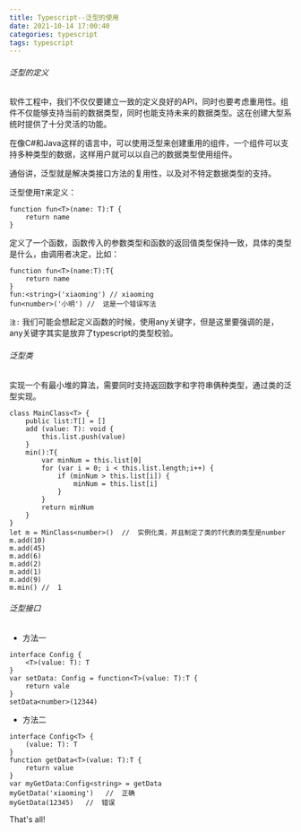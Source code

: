 ```yaml
---
title: Typescript--泛型的使用
date: 2021-10-14 17:00:40
categories: typescript
tags: typescript
---
```


###### 泛型的定义
软件工程中，我们不仅仅要建立一致的定义良好的API，同时也要考虑重用性。组件不仅能够支持当前的数据类型，同时也能支持未来的数据类型。这在创建大型系统时提供了十分灵活的功能。

在像C#和Java这样的语言中，可以使用泛型来创建重用的组件，一个组件可以支持多种类型的数据，这样用户就可以以自己的数据类型使用组件。

通俗讲，泛型就是解决类接口方法的复用性，以及对不特定数据类型的支持。

泛型使用`T`来定义：
```
function fun<T>(name: T):T {
    return name
}
```
定义了一个函数，函数传入的参数类型和函数的返回值类型保持一致，具体的类型是什么，由调用者决定，比如：
```
function fun<T>(name:T):T{
    return name
}
fun:<string>('xiaoming') // xiaoming
fun<number>('小明') //  这是一个错误写法
```
`注:`
    我们可能会想起定义函数的时候，使用any关键字，但是这里要强调的是，any关键字其实是放弃了typescript的类型校验。

###### 泛型类
实现一个有最小堆的算法，需要同时支持返回数字和字符串俩种类型，通过类的泛型实现。
```
class MainClass<T> {
    public list:T[] = []
    add (value: T): void {
        this.list.push(value)
    }
    min():T{
        var minNum = this.list[0]
        for (var i = 0; i < this.list.length;i++) {
            if (minNum > this.list[i]) {
                minNum = this.list[i]
            }
        }
        return minNum
    }
}
let m = MinClass<number>()  //  实例化类，并且制定了类的T代表的类型是number
m.add(10)
m.add(45)
m.add(6)
m.add(2)
m.add(1)
m.add(9)
m.min() //  1
```

###### 泛型接口
+ 方法一
```
interface Config {
    <T>(value: T): T
}
var setData: Config = function<T>(value: T):T {
    return vale
}
setData<number>(12344)
```
+ 方法二
```
interface Config<T> {
    (value: T): T
}
function getData<T>(value: T):T {
    return value
}
var myGetData:Config<string> = getData
myGetData('xiaoming')   //  正确
myGetData(12345)   //  错误
```
That's all!
